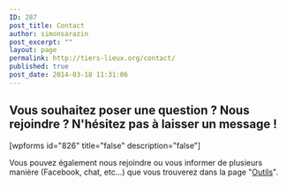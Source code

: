 ```yaml
---
ID: 287
post_title: Contact
author: simonsarazin
post_excerpt: ""
layout: page
permalink: http://tiers-lieux.org/contact/
published: true
post_date: 2014-03-18 11:31:06
---
```

<h2>Vous souhaitez poser une question ? Nous rejoindre ? N'hésitez pas à laisser un message !</h2>
<!--more-->

[wpforms id="826" title="false" description="false"]

Vous pouvez également nous rejoindre ou vous informer de plusieurs manière (Facebook, chat, etc...) que vous trouverez dans la page "<a href="http://lille.lescommuns.org/des-outils/">Outils</a>".